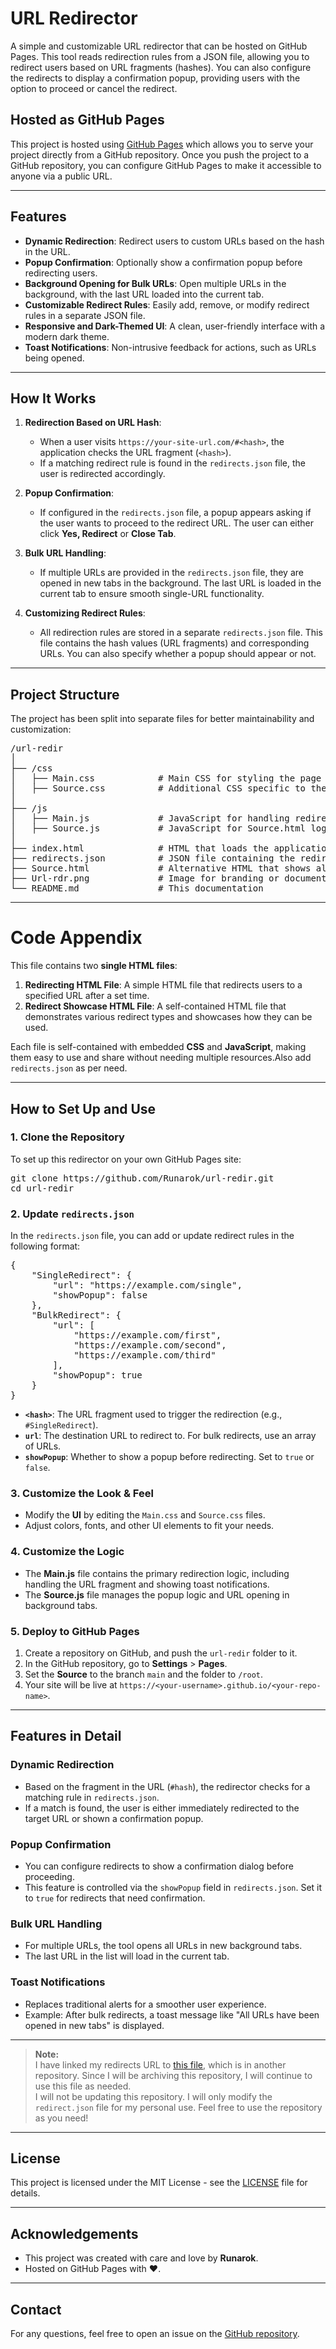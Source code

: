 # URL Redirector

A simple and customizable URL redirector that can be hosted on GitHub Pages. This tool reads redirection rules from a JSON file, allowing you to redirect users based on URL fragments (hashes). You can also configure the redirects to display a confirmation popup, providing users with the option to proceed or cancel the redirect.

## Hosted as GitHub Pages

This project is hosted using [GitHub Pages](https://runarok.github.io/url-redir/) which allows you to serve your project directly from a GitHub repository. Once you push the project to a GitHub repository, you can configure GitHub Pages to make it accessible to anyone via a public URL.

---

## Features

- **Dynamic Redirection**: Redirect users to custom URLs based on the hash in the URL.
- **Popup Confirmation**: Optionally show a confirmation popup before redirecting users.
- **Background Opening for Bulk URLs**: Open multiple URLs in the background, with the last URL loaded into the current tab.
- **Customizable Redirect Rules**: Easily add, remove, or modify redirect rules in a separate JSON file.
- **Responsive and Dark-Themed UI**: A clean, user-friendly interface with a modern dark theme.
- **Toast Notifications**: Non-intrusive feedback for actions, such as URLs being opened.

---

## How It Works

1. **Redirection Based on URL Hash**: 
   - When a user visits `https://your-site-url.com/#<hash>`, the application checks the URL fragment (`<hash>`).
   - If a matching redirect rule is found in the `redirects.json` file, the user is redirected accordingly.

2. **Popup Confirmation**: 
   - If configured in the `redirects.json` file, a popup appears asking if the user wants to proceed to the redirect URL. The user can either click **Yes, Redirect** or **Close Tab**.

3. **Bulk URL Handling**: 
   - If multiple URLs are provided in the `redirects.json` file, they are opened in new tabs in the background. The last URL is loaded in the current tab to ensure smooth single-URL functionality.

4. **Customizing Redirect Rules**: 
   - All redirection rules are stored in a separate `redirects.json` file. This file contains the hash values (URL fragments) and corresponding URLs. You can also specify whether a popup should appear or not.

---

## Project Structure

The project has been split into separate files for better maintainability and customization:

<pre>
/url-redir
│
├── /css
│   ├── Main.css            # Main CSS for styling the page
│   ├── Source.css          # Additional CSS specific to the Source.html
│
├── /js
│   ├── Main.js             # JavaScript for handling redirection and its logic
│   ├── Source.js           # JavaScript for Source.html logic   
│
├── index.html              # HTML that loads the application
├── redirects.json          # JSON file containing the redirect rules
├── Source.html             # Alternative HTML that shows all present hash links
├── Url-rdr.png             # Image for branding or documentation
└── README.md               # This documentation
</pre>

---

# Code Appendix

This file contains two **single HTML files**:

1. **Redirecting HTML File**: A simple HTML file that redirects users to a specified URL after a set time.
2. **Redirect Showcase HTML File**: A self-contained HTML file that demonstrates various redirect types and showcases how they can be used.

Each file is self-contained with embedded **CSS** and **JavaScript**, making them easy to use and share without needing multiple resources.Also add `redirects.json` as per need.

---

## How to Set Up and Use

### 1. Clone the Repository
To set up this redirector on your own GitHub Pages site:

<pre>
git clone https://github.com/Runarok/url-redir.git
cd url-redir
</pre>

### 2. Update `redirects.json`

In the `redirects.json` file, you can add or update redirect rules in the following format:

<pre>
{
    "SingleRedirect": {
        "url": "https://example.com/single",
        "showPopup": false
    },
    "BulkRedirect": {
        "url": [
            "https://example.com/first",
            "https://example.com/second",
            "https://example.com/third"
        ],
        "showPopup": true
    }
}
</pre>

- **`<hash>`**: The URL fragment used to trigger the redirection (e.g., `#SingleRedirect`).
- **`url`**: The destination URL to redirect to. For bulk redirects, use an array of URLs.
- **`showPopup`**: Whether to show a popup before redirecting. Set to `true` or `false`.

### 3. Customize the Look & Feel

- Modify the **UI** by editing the `Main.css` and `Source.css` files.
- Adjust colors, fonts, and other UI elements to fit your needs.

### 4. Customize the Logic

- The **Main.js** file contains the primary redirection logic, including handling the URL fragment and showing toast notifications.
- The **Source.js** file manages the popup logic and URL opening in background tabs.

### 5. Deploy to GitHub Pages

1. Create a repository on GitHub, and push the `url-redir` folder to it.
2. In the GitHub repository, go to **Settings** > **Pages**.
3. Set the **Source** to the branch `main` and the folder to `/root`.
4. Your site will be live at `https://<your-username>.github.io/<your-repo-name>`.

---

## Features in Detail

### Dynamic Redirection

- Based on the fragment in the URL (`#hash`), the redirector checks for a matching rule in `redirects.json`.
- If a match is found, the user is either immediately redirected to the target URL or shown a confirmation popup.

### Popup Confirmation

- You can configure redirects to show a confirmation dialog before proceeding.
- This feature is controlled via the `showPopup` field in `redirects.json`. Set it to `true` for redirects that need confirmation.

### Bulk URL Handling

- For multiple URLs, the tool opens all URLs in new background tabs.
- The last URL in the list will load in the current tab.

### Toast Notifications

- Replaces traditional alerts for a smoother user experience.
- Example: After bulk redirects, a toast message like "All URLs have been opened in new tabs" is displayed.

---

> **Note:**  
> I have linked my redirects URL to [this file](https://raw.githubusercontent.com/Runarok/Guides/refs/heads/main/url-redir/redirects.json), which is in another repository. Since I will be archiving this repository, I will continue to use this file as needed.  
> I will not be updating this repository. I will only modify the `redirect.json` file for my personal use. Feel free to use the repository as you need!

---

## License

This project is licensed under the MIT License - see the [LICENSE](LICENSE) file for details.

---

## Acknowledgements

- This project was created with care and love by **Runarok**.
- Hosted on GitHub Pages with ❤️.

---

## Contact

For any questions, feel free to open an issue on the [GitHub repository](https://github.com/Runarok/url-redir).

